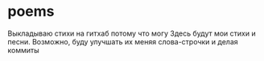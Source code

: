 # poems
Выкладываю стихи на гитхаб потому что могу
Здесь будут мои стихи и песни. 
Возможно, буду улучшать их меняя слова-строчки и делая коммиты
